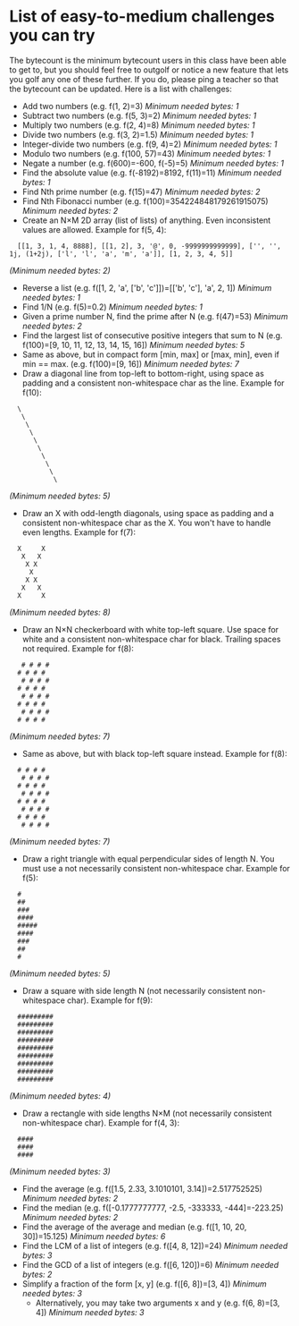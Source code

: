 <!-- NOTE: Code is indented with two spaces, DO NOT remove them! It will break the GitHub Pages rendered output. Those spaces do not appear there, and you're not intended to read the file from here. ;) -->

# List of easy-to-medium challenges you can try

The bytecount is the minimum bytecount users in this class have been able to get to, but you should feel free to outgolf or notice a new feature that lets you golf any one of these further. If you do, please ping a teacher so that the bytecount can be updated. Here is a list with challenges:

+ Add two numbers (e.g. f(1, 2)=3) *Minimum needed bytes: 1*
+ Subtract two numbers (e.g. f(5, 3)=2) *Minimum needed bytes: 1*
+ Multiply two numbers (e.g. f(2, 4)=8) *Minimum needed bytes: 1*
+ Divide two numbers (e.g. f(3, 2)=1.5) *Minimum needed bytes: 1*
+ Integer-divide two numbers (e.g. f(9, 4)=2) *Minimum needed bytes: 1*
+ Modulo two numbers (e.g. f(100, 57)=43) *Minimum needed bytes: 1*
+ Negate a number (e.g. f(600)=-600, f(-5)=5) *Minimum needed bytes: 1*
+ Find the absolute value (e.g. f(-8192)=8192, f(11)=11) *Minimum needed bytes: 1*
+ Find Nth prime number (e.g. f(15)=47) *Minimum needed bytes: 2*
+ Find Nth Fibonacci number (e.g. f(100)=354224848179261915075) *Minimum needed bytes: 2*
+ Create an N×M 2D array (list of lists) of anything. Even inconsistent values are allowed. Example for f(5, 4):
```
  [[1, 3, 1, 4, 8888], [[1, 2], 3, '@', 0, -9999999999999], ['', '', 1j, (1+2j), ['l', 'l', 'a', 'm', 'a']], [1, 2, 3, 4, 5]]
```
*(Minimum needed bytes: 2)*
+ Reverse a list (e.g. f([1, 2, 'a', ['b', 'c']])=[['b', 'c'], 'a', 2, 1]) *Minimum needed bytes: 1*
+ Find 1/N (e.g. f(5)=0.2) *Minimum needed bytes: 1*
+ Given a prime number N, find the prime after N (e.g. f(47)=53) *Minimum needed bytes: 2*
+ Find the largest list of consecutive positive integers that sum to N (e.g. f(100)=[9, 10, 11, 12, 13, 14, 15, 16]) *Minimum needed bytes: 5*
+ Same as above, but in compact form [min, max] or [max, min], even if min == max. (e.g. f(100)=[9, 16]) *Minimum needed bytes: 7*
+ Draw a diagonal line from top-left to bottom-right, using space as padding and a consistent non-whitespace char as the line. Example for f(10):
```
  \
   \
    \
     \
      \
       \
        \
         \
          \
           \
```
*(Minimum needed bytes: 5)*
+ Draw an X with odd-length diagonals, using space as padding and a consistent non-whitespace char as the X. You won't have to handle even lengths. Example for f(7):
```
  X     X
   X   X
    X X
     X
    X X
   X   X
  X     X
```
*(Minimum needed bytes: 8)*
+ Draw an N×N checkerboard with white top-left square. Use space for white and a consistent non-whitespace char for black. Trailing spaces not required. Example for f(8):
```
   # # # #
  # # # #
   # # # #
  # # # #
   # # # #
  # # # #
   # # # #
  # # # #
```
*(Minimum needed bytes: 7)*
+ Same as above, but with black top-left square instead. Example for f(8):
```
  # # # # 
   # # # #
  # # # # 
   # # # #
  # # # # 
   # # # #
  # # # # 
   # # # #
```
*(Minimum needed bytes: 7)*
+ Draw a right triangle with equal perpendicular sides of length N. You must use a not necessarily consistent non-whitespace char. Example for f(5):
```
  #
  ##
  ###
  ####
  #####
  ####
  ###
  ##
  #
```
*(Minimum needed bytes: 5)*
+ Draw a square with side length N (not necessarily consistent non-whitespace char). Example for f(9):
```
  #########
  #########
  #########
  #########
  #########
  #########
  #########
  #########
  #########
```
*(Minimum needed bytes: 4)*
+ Draw a rectangle with side lengths N×M (not necessarily consistent non-whitespace char). Example for f(4, 3):
```
  ####
  ####
  ####
```
*(Minimum needed bytes: 3)*
+ Find the average (e.g. f([1.5, 2.33, 3.1010101, 3.14])=2.517752525) *Minimum needed bytes: 2*
+ Find the median (e.g. f([-0.1777777777, -2.5, -333333, -444]=-223.25) *Minimum needed bytes: 2*
+ Find the average of the average and median (e.g. f([1, 10, 20, 30])=15.125) *Minimum needed bytes: 6*
+ Find the LCM of a list of integers (e.g. f([4, 8, 12])=24) *Minimum needed bytes: 3*
+ Find the GCD of a list of integers (e.g. f([6, 120])=6) *Minimum needed bytes: 2*
+ Simplify a fraction of the form [x, y] (e.g. f([6, 8])=[3, 4]) *Minimum needed bytes: 3*
  + Alternatively, you may take two arguments x and y (e.g. f(6, 8)=[3, 4]) *Minimum needed bytes: 3*
